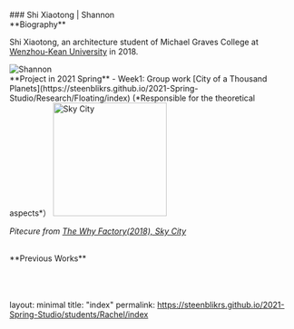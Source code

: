 <br>
### Shi Xiaotong | Shannon

<br>
**Biography**   

 Shi Xiaotong, an architecture student of Michael Graves College at [Wenzhou-Kean University](http://www.wku.edu.cn/) in 2018. 
 
 <img alt="Shannon" src="https://github.com/steenblikrs/2021-Spring-Studio/blob/cd17ef413ecc74f5eb2611c9f94b9abd34b2bacc/students/Shannon/b622225fec5fa83a9e018703b3000c6.jpg">
 
 <br>
**Project in 2021 Spring**
- Week1: Group work [City of a Thousand Planets](https://steenblikrs.github.io/2021-Spring-Studio/Research/Floating/index) (*Responsible for the theoretical aspects*）

<img alt="Sky City" src="https://github.com/steenblikrs/2021-Spring-Studio/blob/gh-pages/students/Rachel/Sky City.jpg?raw=true" width="200"> 
<br>
 
 
 
 *Pitecure from [The Why Factory(2018), Sky City](https://thewhyfactory.com/news/what-if-we-could-fly-sky-city-presentation/)*
 
 <br>
 **Previous Works**

<br>
<br>
<br>
<br>


layout: minimal
title: "index"
permalink: https://steenblikrs.github.io/2021-Spring-Studio/students/Rachel/index


